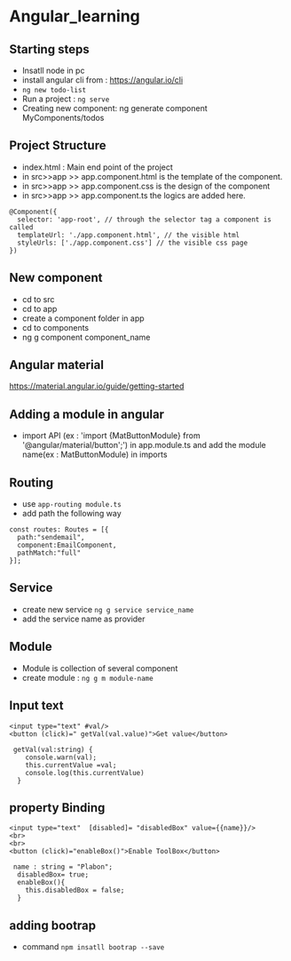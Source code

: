 # Angular_learning
## Starting steps
* Insatll node in pc
* install angular cli from : https://angular.io/cli
* `ng new todo-list`
* Run a project : `ng serve`
* Creating new component: ng generate component MyComponents/todos


## Project Structure
* index.html : Main end point of the project
* in src>>app >> app.component.html is the template of the component.
* in src>>app >> app.component.css is the design of the component
* in src>>app >> app.component.ts the logics are added here.
```
@Component({
  selector: 'app-root', // through the selector tag a component is called
  templateUrl: './app.component.html', // the visible html
  styleUrls: ['./app.component.css'] // the visible css page
})
```


## New component
* cd to src
* cd to app
* create a component folder in app
* cd to components
* ng g component component_name

## Angular material
https://material.angular.io/guide/getting-started

## Adding a module in angular
* import API (ex : 'import {MatButtonModule} from '@angular/material/button';') in app.module.ts and add the module name(ex : MatButtonModule) in imports


## Routing
* use `app-routing module.ts`
* add path the following way
```
const routes: Routes = [{
  path:"sendemail",
  component:EmailComponent,
  pathMatch:"full"
}];
```

## Service
* create new service `ng g service service_name`
* add the service name as provider

## Module
* Module is collection of several component
* create module : `ng g m module-name`

## Input text
```
<input type="text" #val/>
<button (click)=" getVal(val.value)">Get value</button>

 getVal(val:string) {
    console.warn(val);
    this.currentValue =val;
    console.log(this.currentValue)
  }
```

## property Binding
```
<input type="text"  [disabled]= "disabledBox" value={{name}}/>
<br>
<br>
<button (click)="enableBox()">Enable ToolBox</button>

 name : string = "Plabon";
  disabledBox= true;
  enableBox(){
    this.disabledBox = false;
  }

```
## adding bootrap
* command `npm insatll bootrap --save`
